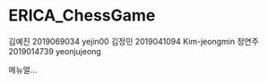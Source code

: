 # ERICA_ChessGame

김예진 2019069034 yejin00
김정민 2019041094 Kim-jeongmin
정연주 2019014739 yeonjujeong


메뉴얼...
